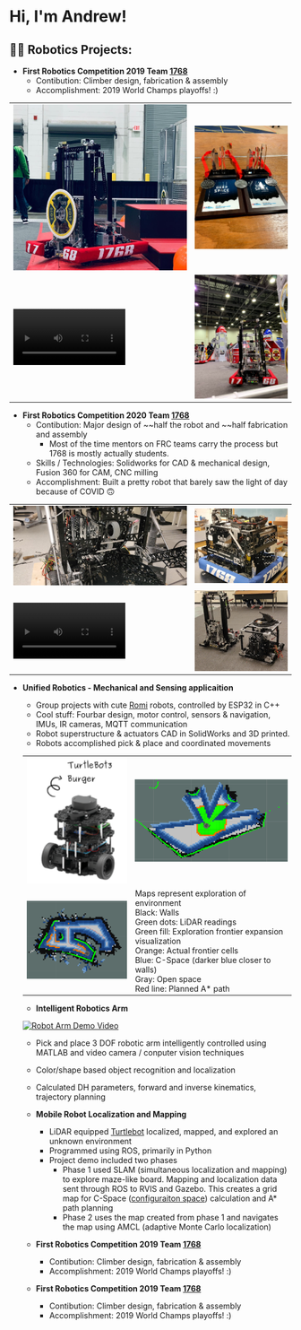 <h1>Hi, I'm Andrew!

<h2>👨‍💻 Robotics Projects:</h2>

- <b>First Robotics Competition 2019 Team [1768](https://www.thebluealliance.com/team/1768)</b>
  - Contibution: Climber design, fabrication & assembly
  - Accomplishment: 2019 World Champs playoffs! :)

<table>
  <tr>
    <td>
      <img src="portfolio images/2019robot1.png" alt="2019 Robot" width="400"/>
    </td>
    <td>
      <img src="portfolio images/2019awards.jpg" alt="2019 Awards" width="300"/>
    </td>
  </tr>
  <tr>
    <td>
      <video src="https://github.com/ajmckeen/ajmckeen/assets/93172250/2ca6daf5-99dd-4ff5-865c-b2183e80feb6", alt="2019 Climb" width="200"/>
    </td>
    <td>
      <img src="portfolio images/2019robot2.jpg" alt="2019 Robot" width="300"/>
    </td>
  </tr>
</table>


- <b>First Robotics Competition 2020 Team [1768](https://www.thebluealliance.com/team/1768)</b>
  - Contibution: Major  design of ~~half the robot and ~~half fabrication and assembly
    - Most of the time mentors on FRC teams carry the process but 1768 is mostly actually students.
  - Skills / Technologies: Solidworks for CAD & mechanical design, Fusion 360 for CAM, CNC milling
  - Accomplishment: Built a pretty robot that barely saw the light of day because of COVID 🙃

 <table>
  <tr>
    <td>
      <img src="portfolio images/2020robot2.jpg" alt="2020 Robot" width="600"/>
    </td>
    <td>
      <img src="portfolio images/2020robot1.jpg" alt="2020 Awards" width="600"/>
    </td>
  </tr>
  <tr>
    <td>
      <video src="https://github.com/ajmckeen/ajmckeen/assets/93172250/7441feb3-fcb1-4e2e-a693-89b6be4b2ad6", alt="2019 Climb" width="200"/>
    </td>
    <td>
      <img src="portfolio images/don't talk to me or my son ever again.png" alt="Robots" width="600"/>
    </td>
  </tr>
</table>

- <b>Unified Robotics - Mechanical and Sensing applicaition</b>
  - Group projects with cute [Romi](https://www.pololu.com/product/4022) robots, controlled by ESP32 in C++
  - Cool stuff: Fourbar design, motor control, sensors & navigation, IMUs, IR cameras, MQTT communication
  - Robot superstructure & actuators CAD in SolidWorks and 3D printed.
  - Robots accomplished pick & place and coordinated movements
 
  <table>
  <tr>
    <td>
      <img src="portfolio images/turtlebot.png" alt="Turtlebot" width="200"/>
    </td>
    <td>
      <img src="portfolio images/turtlebot2.png" alt="Simulated Mapping" width="400"/>
    </td>
  </tr>
  <tr>
    <td>
      <img src="portfolio images/turtlebot3.png" alt="Real Mapping" width="300"/>
    </td>
    <td>
      Maps represent exploration of environment <br>
      Black: Walls <br>
      Green dots: LiDAR readings <br>
      Green fill: Exploration frontier expansion visualization <br>
      Orange: Actual frontier cells <br>
      Blue: C-Space (darker blue closer to walls) <br>
      Gray: Open space <br>
      Red line: Planned A* path
    </td>
  </tr>
</table>
 
- <b>Intelligent Robotics Arm</b>

[![Robot Arm Demo Video](https://img.youtube.com/vi/LgPf89N6zGk/0.jpg)](https://www.youtube.com/watch?v=LgPf89N6zGk)

  - Pick and place 3 DOF robotic arm intelligently controlled using MATLAB and video camera / conputer vision techniques
  - Color/shape based object recognition and localization
  - Calculated DH parameters, forward and inverse kinematics, trajectory planning

- <b>Mobile Robot Localization and Mapping</b>
  - LiDAR equipped [Turtlebot](https://www.turtlebot.com/turtlebot3/) localized, mapped, and explored an unknown environment
  - Programmed using ROS, primarily in Python
  - Project demo included two phases
    - Phase 1 used SLAM (simultaneous localization and mapping) to explore maze-like board. Mapping and localization data sent through ROS to RVIS and Gazebo. This creates a grid map for C-Space ([configuraiton space](https://www.cs.cmu.edu/~./motionplanning/lecture/Chap3-Config-Space_howie.pdf)) calculation and A* path planning
    - Phase 2 uses the map created from phase 1 and navigates the map using AMCL (adaptive Monte Carlo localization)

- <b>First Robotics Competition 2019 Team [1768](https://www.thebluealliance.com/team/1768)</b>
  - Contibution: Climber design, fabrication & assembly
  - Accomplishment: 2019 World Champs playoffs! :)
 
- <b>First Robotics Competition 2019 Team [1768](https://www.thebluealliance.com/team/1768)</b>
  - Contibution: Climber design, fabrication & assembly
  - Accomplishment: 2019 World Champs playoffs! :)
